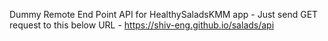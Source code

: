 Dummy Remote End Point API for HealthySaladsKMM app - 
Just send GET request to this below URL -
https://shiv-eng.github.io/salads/api
